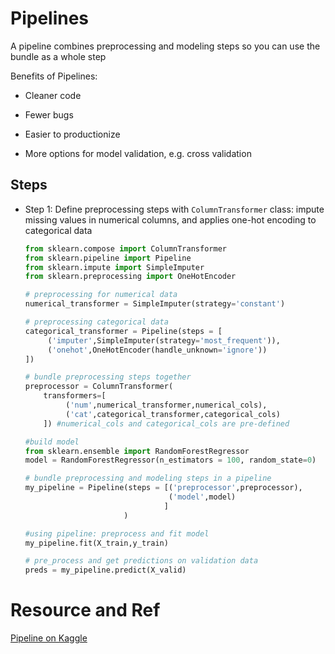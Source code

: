 # Pipelines

A pipeline combines preprocessing and modeling steps so you can use the bundle as a whole step 

Benefits of Pipelines: 

* Cleaner code 

* Fewer bugs 

* Easier to productionize 

* More options for model validation, e.g. cross validation 

## Steps

- Step 1: Define preprocessing steps with `ColumnTransformer` class: impute missing values in numerical columns, and applies one-hot encoding to categorical data

  ```python
  from sklearn.compose import ColumnTransformer
  from sklearn.pipeline import Pipeline
  from sklearn.impute import SimpleImputer
  from sklearn.preprocessing import OneHotEncoder
  
  # preprocessing for numerical data
  numerical_transformer = SimpleImputer(strategy='constant')
  
  # preprocessing categorical data
  categorical_transformer = Pipeline(steps = [
       ('imputer',SimpleImputer(strategy='most_frequent')),
       ('onehot',OneHotEncoder(handle_unknown='ignore'))
  ])
  
  # bundle preprocessing steps together
  preprocessor = ColumnTransformer(
      transformers=[
           ('num',numerical_transformer,numerical_cols),
           ('cat',categorical_transformer,categorical_cols)
      ]) #numerical_cols and categorical_cols are pre-defined
  
  #build model 
  from sklearn.ensemble import RandomForestRegressor
  model = RandomForestRegressor(n_estimators = 100, random_state=0)
  
  # bundle preprocessing and modeling steps in a pipeline 
  my_pipeline = Pipeline(steps = [('preprocessor',preprocessor),
                                  ('model',model)
                                 ] 
                        )
  
  #using pipeline: preprocess and fit model
  my_pipeline.fit(X_train,y_train)
  
  # pre_process and get predictions on validation data
  preds = my_pipeline.predict(X_valid)
  ```

  


# Resource and Ref

[Pipeline on Kaggle](https://www.kaggle.com/alexisbcook/pipelines) 